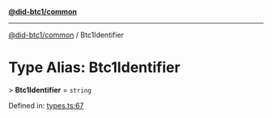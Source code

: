 [**@did-btc1/common**](../README.md)

***

[@did-btc1/common](../globals.md) / Btc1Identifier

# Type Alias: Btc1Identifier

&gt; **Btc1Identifier** = `string`

Defined in: [types.ts:67](https://github.com/dcdpr/did-btc1-js/blob/4ab6f9915d95beed9bc633644c9db1539395f512/packages/common/src/types.ts#L67)
